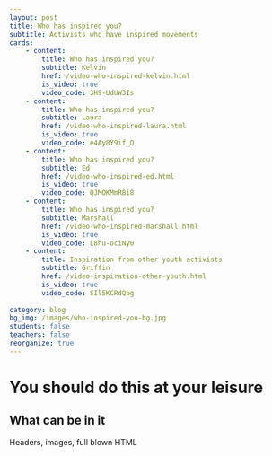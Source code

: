```yaml
---
layout: post
title: Who has inspired you?
subtitle: Activists who have inspired movements
cards:
    - content: 
        title: Who has inspired you?
        subtitle: Kelvin
        href: /video-who-inspired-kelvin.html
        is_video: true
        video_code: 3H9-UdUW3Is
    - content: 
        title: Who has inspired you?
        subtitle: Laura
        href: /video-who-inspired-laura.html
        is_video: true
        video_code: e4Ay8Y9if_Q
    - content: 
        title: Who has inspired you?
        subtitle: Ed
        href: /video-who-inspired-ed.html
        is_video: true
        video_code: QJMOKMmRBi8
    - content: 
        title: Who has inspired you?
        subtitle: Marshall
        href: /video-who-inspired-marshall.html
        is_video: true
        video_code: L8hu-ociNy0
    - content: 
        title: Inspiration from other youth activists
        subtitle: Griffin
        href: /video-inspiration-other-youth.html
        is_video: true
        video_code: SIl5KCRdQbg
 
category: blog
bg_img: /images/who-inspired-you-bg.jpg
students: false
teachers: false
reorganize: true
---
```


You should do this at your leisure
==================================

## What can be in it

Headers, images, full blown HTML

